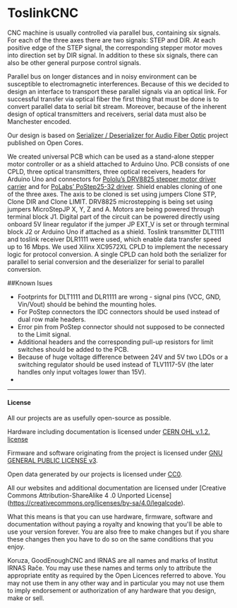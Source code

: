 # ToslinkCNC

CNC machine is usually controlled via parallel bus, containing six signals. For each of the three axes there are two signals: STEP and DIR. At each positive edge of the STEP signal, the corresponding stepper motor moves into direction set by DIR signal. In addition to these six signals, there can also be other general purpose control signals.

Parallel bus on longer distances and in noisy environment can be susceptible to electromagnetic interferences. Because of this we decided to design an interface to transport these parallel signals via an optical link. For successful transfer via optical fiber the first thing that must be done is to convert parallel data to serial bit stream. Moreover, because of the inherent design of optical transmitters and receivers, serial data must also be Manchester encoded.

Our design is based on [Serializer / Deserializer for Audio Fiber Optic](http://opencores.org/project,parallel_io_through_fiber) project published on Open Cores. 

We created universal PCB which can be used as a stand-alone stepper motor controller or as a shield attached to Arduino Uno. PCB consists of one CPLD, three optical transmitters, three optical receivers, headers for Arduino Uno and connectors for [Pololu’s DRV8825 stepper motor driver carrier](https://www.pololu.com/product/2133) and for [PoLabs’ PoStep25-32 driver](http://www.poscope.com/PoStep25-32). Shield enables cloning of one of the three axes. The axis to be cloned is set using jumpers Clone STP, Clone DIR and Clone LIMIT. DRV8825 microstepping is being set using jumpers MicroStepJP X, Y, Z and A. Motors are being powered through terminal block J1. Digital part of the circuit can be powered directly using onboard 5V linear regulator if the jumper JP EXT_V is set or through terminal block J2 or Arduino Uno if attached as a shield. Toslink transmitter DLT1111 and toslink receiver DLR1111 were used, which enable data transfer speed up to 16 Mbps. We used Xilinx XC9572XL CPLD to implement the necessary logic for protocol conversion. A single CPLD can hold both the serializer for parallel to serial conversion and the deserializer for serial to parallel conversion.

##Known Isues

 * Footprints for DLT1111 and DLR1111 are wrong - signal pins (VCC, GND, Vin/Vout) should be behind the mounting holes.
 * For PoStep connectors the IDC connectors should be used instead of dual row male headers. 
 * Error pin from PoStep connector should not supposed to be connected to the Limit signal. 
 * Additional headers and the corresponding pull-up resistors for limit switches should be added to the PCB. 
 * Because of huge voltage difference between 24V and 5V two LDOs or a switching regulator should be used instead of TLV1117-5V (the later handles only input voltages lower than 15V).
 * 
 
---

#### License

All our projects are as usefully open-source as possible.

Hardware including documentation is licensed under [CERN OHL v.1.2. license](http://www.ohwr.org/licenses/cern-ohl/v1.2)

Firmware and software originating from the project is licensed under [GNU GENERAL PUBLIC LICENSE v3](http://www.gnu.org/licenses/gpl-3.0.en.html).

Open data generated by our projects is licensed under [CC0](https://creativecommons.org/publicdomain/zero/1.0/legalcode).

All our websites and additional documentation are licensed under [Creative Commons Attribution-ShareAlike 4 .0 Unported License] (https://creativecommons.org/licenses/by-sa/4.0/legalcode).

What this means is that you can use hardware, firmware, software and documentation without paying a royalty and knowing that you'll be able to use your version forever. You are also free to make changes but if you share these changes then you have to do so on the same conditions that you enjoy.

Koruza, GoodEnoughCNC and IRNAS are all names and marks of Institut IRNAS Rače. 
You may use these names and terms only to attribute the appropriate entity as required by the Open Licences referred to above. You may not use them in any other way and in particular you may not use them to imply endorsement or authorization of any hardware that you design, make or sell.

